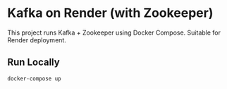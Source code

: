 # Kafka on Render (with Zookeeper)

This project runs Kafka + Zookeeper using Docker Compose. Suitable for Render deployment.

## Run Locally
```bash
docker-compose up
